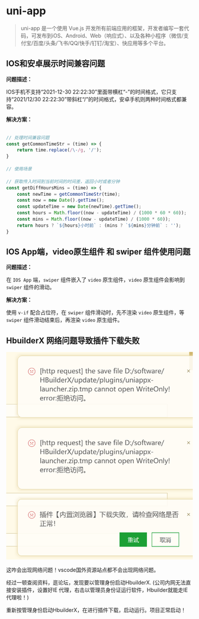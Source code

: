 # uni-app

> uni-app 是一个使用 Vue.js 开发所有前端应用的框架，开发者编写一套代码，可发布到iOS、Android、Web（响应式）、以及各种小程序（微信/支付宝/百度/头条/飞书/QQ/快手/钉钉/淘宝）、快应用等多个平台。
>

## IOS和安卓展示时间兼容问题

**问题描述：**

IOS手机不支持“2021-12-30 22:22:30”里面带横杠“-”的时间格式，它只支持“2021/12/30 22:22:30”带斜杠“/”的时间格式，安卓手机则两种时间格式都兼容。

**解决方案：**

```js

// 处理时间兼容问题
const getCommonTimeStr = (time) => {
    return time.replace(/\-/g, '/');
}

// 使用场景

// 获取传入时间到当前时间的时间差，返回小时或者分钟
const getDiffHoursMins = (time) => {
    const newTime = getCommonTimeStr(time);
    const now = new Date().getTime();
    const updateTime = new Date(newTime).getTime();
    const hours = Math.floor((now - updateTime) / (1000 * 60 * 60));
    const mins = Math.floor((now - updateTime) / (1000 * 60));
    return hours ? `${hours}小时前` : (mins ? `${mins}分钟前` : '');
}

```

## IOS App端，video原生组件 和 swiper 组件使用问题

**问题描述：**

在 `IOS App` 端，`swiper` 组件嵌入了 `video` 原生组件，`video` 原生组件会影响到 `swiper` 组件的滑动。

**解决方案：**

使用 `v-if` 配合占位符，在 `swiper` 组件滑动时，先不渲染 `video` 原生组件，等 `swiper` 组件滑动结束后，再渲染 `video` 原生组件。  

## HbuilderX 网络问题导致插件下载失败

![image-20240929095021646](index.assets/image-20240929095021646.png)

这咋会出现网络问题！vscode国外资源站点都不会出现网络问题。

经过一顿查阅资料，逛论坛，发现要以管理身份启动HbuilderX. (公司内网无法直接安装插件，设置好IE 代理，右击以管理员身份证运行软件，Hbuilder就能走IE代理啦！)

重新按管理身份启动HbuilderX，在进行插件下载，启动运行。项目正常启动！